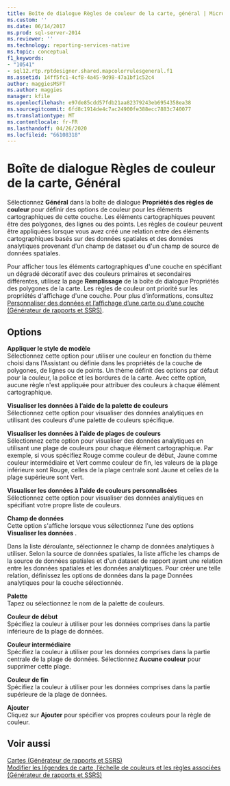 ```yaml
---
title: Boîte de dialogue Règles de couleur de la carte, général | Microsoft Docs
ms.custom: ''
ms.date: 06/14/2017
ms.prod: sql-server-2014
ms.reviewer: ''
ms.technology: reporting-services-native
ms.topic: conceptual
f1_keywords:
- "10541"
- sql12.rtp.rptdesigner.shared.mapcolorrulesgeneral.f1
ms.assetid: 14ff5fc1-4cf8-4a45-9d98-47a1bf1c52c4
author: maggiesMSFT
ms.author: maggies
manager: kfile
ms.openlocfilehash: e97de85cdd57fdb21aa82379243eb6954358ea38
ms.sourcegitcommit: 6fd8c1914de4c7ac24900fe388ecc7883c740077
ms.translationtype: MT
ms.contentlocale: fr-FR
ms.lasthandoff: 04/26/2020
ms.locfileid: "66108318"
---
```

# <a name="map-color-rules-dialog-box-general"></a>Boîte de dialogue Règles de couleur de la carte, Général
  Sélectionnez **Général** dans la boîte de dialogue **Propriétés des règles de couleur** pour définir des options de couleur pour les éléments cartographiques de cette couche. Les éléments cartographiques peuvent être des polygones, des lignes ou des points. Les règles de couleur peuvent être appliquées lorsque vous avez créé une relation entre des éléments cartographiques basés sur des données spatiales et des données analytiques provenant d'un champ de dataset ou d'un champ de source de données spatiales.  
  
 Pour afficher tous les éléments cartographiques d'une couche en spécifiant un dégradé décoratif avec des couleurs primaires et secondaires différentes, utilisez la page **Remplissage** de la boîte de dialogue Propriétés des polygones de la carte. Les règles de couleur ont priorité sur les propriétés d'affichage d'une couche. Pour plus d’informations, consultez [Personnaliser des données et l’affichage d’une carte ou d’une couche &#40;Générateur de rapports et SSRS&#41;](report-design/customize-the-data-and-display-of-a-map-or-map-layer-report-builder-and-ssrs.md).  
  
## <a name="options"></a>Options  
 **Appliquer le style de modèle**  
 Sélectionnez cette option pour utiliser une couleur en fonction du thème choisi dans l'Assistant ou définie dans les propriétés de la couche de polygones, de lignes ou de points. Un thème définit des options par défaut pour la couleur, la police et les bordures de la carte. Avec cette option, aucune règle n'est appliquée pour attribuer des couleurs à chaque élément cartographique.  
  
 **Visualiser les données à l’aide de la palette de couleurs**  
 Sélectionnez cette option pour visualiser des données analytiques en utilisant des couleurs d'une palette de couleurs spécifique.  
  
 **Visualiser les données à l’aide de plages de couleurs**  
 Sélectionnez cette option pour visualiser des données analytiques en utilisant une plage de couleurs pour chaque élément cartographique. Par exemple, si vous spécifiez Rouge comme couleur de début, Jaune comme couleur intermédiaire et Vert comme couleur de fin, les valeurs de la plage inférieure sont Rouge, celles de la plage centrale sont Jaune et celles de la plage supérieure sont Vert.  
  
 **Visualiser les données à l’aide de couleurs personnalisées**  
 Sélectionnez cette option pour visualiser des données analytiques en spécifiant votre propre liste de couleurs.  
  
 **Champ de données**  
 Cette option s'affiche lorsque vous sélectionnez l'une des options **Visualiser les données** .  
  
 Dans la liste déroulante, sélectionnez le champ de données analytiques à utiliser. Selon la source de données spatiales, la liste affiche les champs de la source de données spatiales et d'un dataset de rapport ayant une relation entre les données spatiales et les données analytiques. Pour créer une telle relation, définissez les options de données dans la page Données analytiques pour la couche sélectionnée.  
  
 **Palette**  
 Tapez ou sélectionnez le nom de la palette de couleurs.  
  
 **Couleur de début**  
 Spécifiez la couleur à utiliser pour les données comprises dans la partie inférieure de la plage de données.  
  
 **Couleur intermédiaire**  
 Spécifiez la couleur à utiliser pour les données comprises dans la partie centrale de la plage de données. Sélectionnez **Aucune couleur** pour supprimer cette plage.  
  
 **Couleur de fin**  
 Spécifiez la couleur à utiliser pour les données comprises dans la partie supérieure de la plage de données.  
  
 **Ajouter**  
 Cliquez sur **Ajouter** pour spécifier vos propres couleurs pour la règle de couleur.  
  
## <a name="see-also"></a>Voir aussi  
 [Cartes &#40;Générateur de rapports et SSRS&#41;](report-design/maps-report-builder-and-ssrs.md)   
 [Modifier les légendes de carte, l’échelle de couleurs et les règles associées &#40;Générateur de rapports et SSRS&#41;](report-design/change-map-legends-color-scale-and-associated-rules-report-builder-and-ssrs.md)  
  
  
